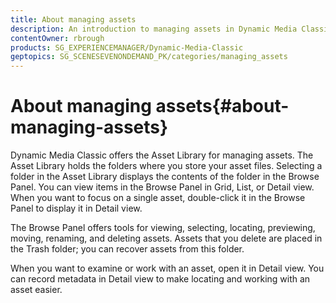 ```yaml
---
title: About managing assets
description: An introduction to managing assets in Dynamic Media Classic
contentOwner: rbrough
products: SG_EXPERIENCEMANAGER/Dynamic-Media-Classic
geptopics: SG_SCENESEVENONDEMAND_PK/categories/managing_assets
---
```


# About managing assets{#about-managing-assets}

 Dynamic Media Classic offers the Asset Library for managing assets. The Asset Library holds the folders where you store your asset files. Selecting a folder in the Asset Library displays the contents of the folder in the Browse Panel. You can view items in the Browse Panel in Grid, List, or Detail view. When you want to focus on a single asset, double-click it in the Browse Panel to display it in Detail view.

The Browse Panel offers tools for viewing, selecting, locating, previewing, moving, renaming, and deleting assets. Assets that you delete are placed in the Trash folder; you can recover assets from this folder.

When you want to examine or work with an asset, open it in Detail view. You can record metadata in Detail view to make locating and working with an asset easier. 
